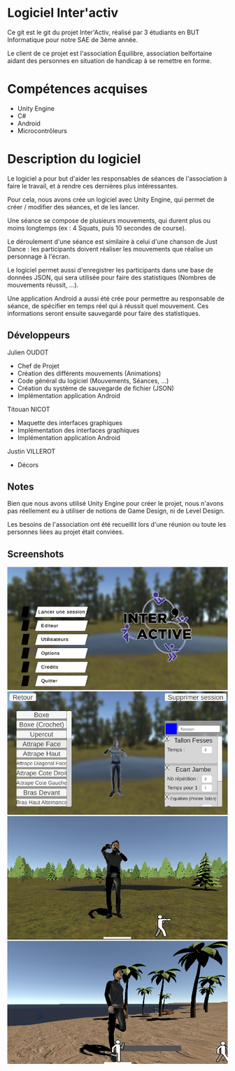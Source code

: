 # Logiciel Inter'activ
Ce git est le git du projet Inter'Activ, réalisé par 3 étudiants en BUT Informatique pour notre SAE de 3ème année.

Le client de ce projet est l'association Équilibre, association belfortaine aidant des personnes en situation de handicap à se remettre en forme.

# Compétences acquises
- Unity Engine
- C#
- Android
- Microcontrôleurs


# Description du logiciel
Le logiciel a pour but d'aider les responsables de séances de l'association à faire le travail, et à rendre ces dernières plus intéressantes.

Pour cela, nous avons crée un logiciel avec Unity Engine, qui permet de créer / modifier des séances, et de les lancer.

Une séance se compose de plusieurs mouvements, qui durent plus ou moins longtemps (ex : 4 Squats, puis 10 secondes de course).

Le déroulement d'une séance est similaire à celui d'une chanson de Just Dance : les participants doivent réaliser les mouvements que réalise un personnage à l'écran.

Le logiciel permet aussi d'enregistrer les participants dans une base de données JSON, qui sera utilisée pour faire des statistiques (Nombres de mouvements réussit, ...).

Une application Android a aussi été crée pour permettre au responsable de séance, de spécifier en temps réel qui à réussit quel mouvement. Ces informations seront ensuite sauvegardé pour faire des statistiques.


## Développeurs
Julien OUDOT
 - Chef de Projet
 - Création des différents mouvements (Animations)
 - Code général du logiciel (Mouvements, Séances, ...)
 - Création du système de sauvegarde de fichier (JSON)
 - Implémentation application Android
   
Titouan NICOT
 - Maquette des interfaces graphiques
 - Implémentation des interfaces graphiques
 - Implémentation application Android
   
Justin VILLEROT
 - Décors

## Notes
Bien que nous avons utilisé Unity Engine pour créer le projet, nous n'avons pas réellement eu à utiliser de notions de Game Design, ni de Level Design. 

Les besoins de l'association ont été recueillit lors d'une réunion ou toute les personnes liées au projet était conviées. 


## Screenshots
![plot](./ImgReadme/1.png)
![plot](./ImgReadme/2.png)
![plot](./ImgReadme/3.png)
![plot](./ImgReadme/4.png)
